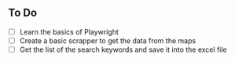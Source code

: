 ## To Do

- [ ] Learn the basics of Playwright
- [ ] Create a basic scrapper to get the data from the maps 
- [ ] Get the list of the search keywords and save it into the excel file
